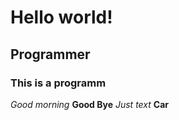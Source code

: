 # Hello world!
## Programmer
### This is a programm
*Good morning*
**Good Bye**
*Just text*
**Car**
